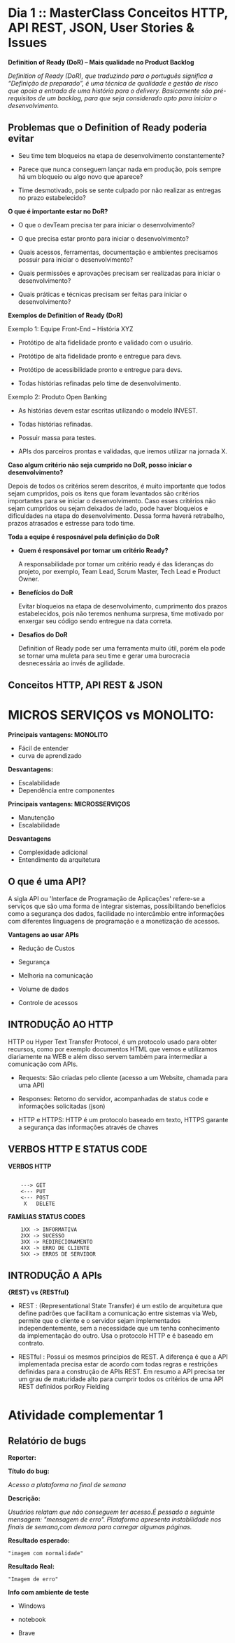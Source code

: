 # Dia 1 :: MasterClass Conceitos HTTP, API REST, JSON, User Stories & Issues


**Definition of Ready (DoR) – Mais qualidade no Product Backlog**

_Definition of Ready (DoR), que traduzindo para o português significa a “Definição
de preparado”, é uma técnica de qualidade e gestão de risco que apoia a entrada de
uma história para o delivery. Basicamente são pré-requisitos de um backlog, para
que seja considerado apto para iniciar o desenvolvimento._ 


## Problemas que o Definition of Ready poderia evitar

* Seu time tem bloqueios na etapa de desenvolvimento constantemente?

* Parece que nunca conseguem lançar nada em produção, pois sempre há um bloqueio ou algo novo que aparece?

* Time desmotivado, pois se sente culpado por não realizar as entregas no prazo estabelecido?


**O que é importante estar no DoR?**

* O que o devTeam precisa ter para iniciar o desenvolvimento?

* O que precisa estar pronto para iniciar o desenvolvimento?

* Quais acessos, ferramentas, documentação e ambientes precisamos possuir para iniciar o desenvolvimento?

* Quais permissões e aprovações precisam ser realizadas para iniciar o desenvolvimento?

* Quais práticas e técnicas precisam ser feitas para iniciar o desenvolvimento?


**Exemplos de Definition of Ready (DoR)**

Exemplo 1:  Equipe Front-End – História XYZ

* Protótipo de alta fidelidade pronto e validado com o usuário.

* Protótipo de alta fidelidade pronto e entregue para devs.

* Protótipo de acessibilidade pronto e entregue para devs.

* Todas histórias refinadas pelo time de desenvolvimento.

Exemplo 2: Produto Open Banking

* As histórias devem estar escritas utilizando o modelo INVEST.

* Todas histórias refinadas.

* Possuir massa para testes.

* APIs dos parceiros prontas e validadas, que iremos utilizar na jornada X.


**Caso algum critério não seja cumprido no DoR, posso iniciar o desenvolvimento?**

 Depois de todos os critérios serem descritos, é muito importante que todos
 sejam cumpridos, pois os itens que foram levantados são critérios importantes
 para se iniciar o desenvolvimento. Caso esses critérios não sejam cumpridos ou
 sejam deixados de lado, pode haver bloqueios e dificuldades na etapa do desenvolvimento.
 Dessa forma haverá retrabalho, prazos atrasados e estresse para todo time.

**Toda a equipe é resposnável pela definição do DoR**


* **Quem é responsável por tornar um critério Ready?**

	A responsabilidade por tornar um critério ready é das lideranças do projeto, por exemplo,
	Team Lead, Scrum Master, Tech Lead e Product Owner.

* **Benefícios do DoR**

	Evitar bloqueios na etapa de desenvolvimento, cumprimento dos prazos estabelecidos, pois não
	teremos nenhuma surpresa, time motivado por enxergar seu código sendo entregue na data correta.

* **Desafios do DoR**

	Definition of Ready pode ser uma ferramenta muito útil, porém ela pode se tornar uma muleta para
	seu time e gerar uma burocracia desnecessária ao invés de agilidade.


## Conceitos HTTP, API REST & JSON

# MICROS SERVIÇOS vs MONOLITO:

**Principais vantagens: MONOLITO**

* Fácil de entender
* curva de aprendizado

**Desvantagens:**

* Escalabilidade
* Dependência entre componentes

**Principais vantagens: MICROSSERVIÇOS**

* Manutenção
* Escalabilidade

**Desvantagens**

* Complexidade adicional
* Entendimento da arquitetura

## O que é uma API?

A sigla API ou 'Interface de Programação de Aplicações' refere-se a serviços que são uma forma de integrar sistemas, possibilitando
benefícios como a segurança dos dados, facilidade no intercâmbio entre informações com diferentes linguagens de programação e a
monetização de acessos.

**Vantagens ao usar APIs**

- Redução de Custos

- Segurança

- Melhoria na comunicação

- Volume de dados

- Controle de acessos

## INTRODUÇÃO AO HTTP

HTTP ou Hyper Text Transfer Protocol, é um protocolo usado para obter recursos, como por exemplo documentos HTML que 
vemos e utilizamos diariamente na WEB e além disso servem também para intermediar a comunicação com APIs.

- Requests: São criadas pelo cliente (acesso a um Website, chamada para uma API)

- Responses: Retorno do servidor, acompanhadas de status code e informações solicitadas (json)

- HTTP e HTTPS: HTTP é um protocolo baseado em texto, HTTPS garante a segurança das informações através de chaves

## VERBOS HTTP E STATUS CODE

**VERBOS HTTP**

```

	---> GET
	<--- PUT
	<--- POST
	 X   DELETE 

```

**FAMÍLIAS STATUS CODES**

```
	1XX -> INFORMATIVA
	2XX -> SUCESSO
	3XX -> REDIRECIONAMENTO
	4XX -> ERRO DE CLIENTE
	5XX -> ERROS DE SERVIDOR

```


## INTRODUÇÃO A APIs


**{REST} vs {RESTful}**

* REST : (Representational State Transfer) é um estilo de arquitetura que define padrões que facilitam a comunicação entre sistemas via
Web, permite que o cliente e o servidor sejam implementados independentemente, sem a necessidade que um tenha conhecimento
da implementação do outro. Usa o protocolo HTTP e é baseado em contrato.


* RESTful : Possui os mesmos princípios de REST. A diferença é que a API implementada precisa estar de acordo com todas regras e
restrições definidas para a construção de APIs REST. Em resumo a API precisa ter um grau de maturidade alto para cumprir todos os
critérios de uma API REST definidos porRoy Fielding

# Atividade complementar 1


## Relatório de bugs

**Reporter:**

**Título do bug:**

_Acesso a plataforma no final de semana_

**Descrição:**

_Usuários relatam que não conseguem ter acesso.É pessado a seguinte mensagem: "mensagem de erro". Plataforma apresenta instabilidade nos
finais de semana,com demora para carregar algumas páginas._



**Resultado esperado:**

	"imagem com normalidade"


**Resultado Real:**

	"Imagem de erro"



**Info com ambiente de teste**


* Windows

* notebook

* Brave